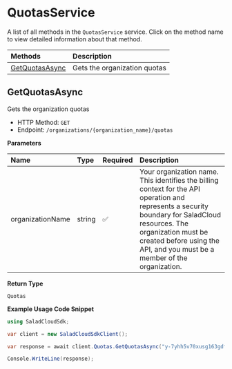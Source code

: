 # QuotasService

A list of all methods in the `QuotasService` service. Click on the method name to view detailed information about that method.

| Methods                           | Description                  |
| :-------------------------------- | :--------------------------- |
| [GetQuotasAsync](#getquotasasync) | Gets the organization quotas |

## GetQuotasAsync

Gets the organization quotas

- HTTP Method: `GET`
- Endpoint: `/organizations/{organization_name}/quotas`

**Parameters**

| Name             | Type   | Required | Description                                                                                                                                                                                                                                         |
| :--------------- | :----- | :------- | :-------------------------------------------------------------------------------------------------------------------------------------------------------------------------------------------------------------------------------------------------- |
| organizationName | string | ✅       | Your organization name. This identifies the billing context for the API operation and represents a security boundary for SaladCloud resources. The organization must be created before using the API, and you must be a member of the organization. |

**Return Type**

`Quotas`

**Example Usage Code Snippet**

```csharp
using SaladCloudSdk;

var client = new SaladCloudSdkClient();

var response = await client.Quotas.GetQuotasAsync("y-7yhh5v70xusg163gdfs9vma6wkyd2rcvosdiwny-k");

Console.WriteLine(response);
```
